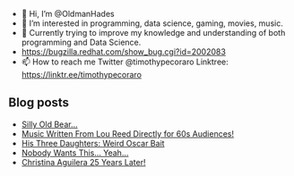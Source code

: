 - 👋 Hi, I’m @OldmanHades
- 👀 I’m interested in programming, data science, gaming, movies, music.
- 🌱 Currently trying to improve my knowledge and understanding of both programming and Data Science.
- https://bugzilla.redhat.com/show_bug.cgi?id=2002083
- 📫 How to reach me Twitter @timothypecoraro
Linktree: https://linktr.ee/timothypecoraro

## Blog posts
<!-- BLOG-POST-LIST:START -->
- [Silly Old Bear…](https://medium.com/@timothypecoraro/silly-old-bear-54b73e7dc7fe?source=rss-5097f5c9b801------2)
- [Music Written From Lou Reed Directly for 60s Audiences!](https://rocknheavy.net/music-written-from-lou-reed-directly-for-60s-audiences-1f28c399ee92?source=rss-5097f5c9b801------2)
- [His Three Daughters: Weird Oscar Bait](https://medium.com/@timothypecoraro/his-three-daughters-weird-oscar-bait-3c70134916f6?source=rss-5097f5c9b801------2)
- [Nobody Wants This… Yeah…](https://medium.com/@timothypecoraro/nobody-wants-this-yeah-7ade4c79d616?source=rss-5097f5c9b801------2)
- [Christina Aguilera 25 Years Later!](https://medium.com/@timothypecoraro/christina-aguilera-25-years-later-9920de7ce56b?source=rss-5097f5c9b801------2)
<!-- BLOG-POST-LIST:END -->
